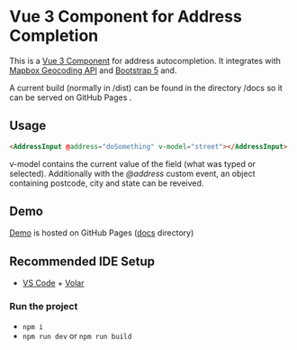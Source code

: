 # Vue 3 Component for Address Completion

This is a [Vue 3 Component](/src/components) for address autocompletion. It integrates with 
[Mapbox Geocoding API](https://docs.mapbox.com/api/search/geocoding/) and [Bootstrap 5](https://getbootstrap.com) and.

A current build (normally in /dist) can be found in the directory /docs so it can be served on GitHub Pages .

## Usage 
```html
<AddressInput @address="doSomething" v-model="street"></AddressInput>
```
v-model contains the current value of the field (what was typed or selected).
Additionally with the *@address* custom event, an object containing postcode, city and state can be reveived. 

## Demo
[Demo](https://samhess.github.io/vue3-bs5-autocomplete/index.html) is hosted on GitHub Pages ([docs](/docs) directory)

## Recommended IDE Setup
- [VS Code](https://code.visualstudio.com/) + [Volar](https://marketplace.visualstudio.com/items?itemName=Vue.volar)

### Run the project
- `npm i`
- `npm run dev` or `npm run build`

